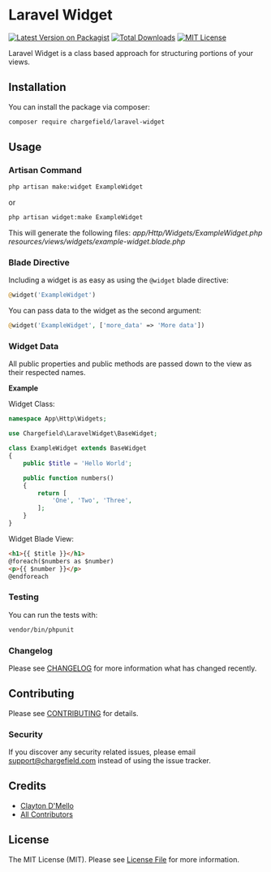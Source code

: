 # Laravel Widget

[![Latest Version on Packagist](https://img.shields.io/packagist/v/chargefield/laravel-widget.svg?style=flat-square)](https://packagist.org/packages/chargefield/laravel-widget)
[![Total Downloads](https://img.shields.io/packagist/dt/chargefield/laravel-widget.svg?style=flat-square)](https://packagist.org/packages/chargefield/laravel-widget)
[![MIT License](https://img.shields.io/packagist/l/chargefield/laravel-widget.svg?style=flat-square)](https://packagist.org/packages/chargefield/laravel-widget)

Laravel Widget is a class based approach for structuring portions of your views.

## Installation

You can install the package via composer:

```bash
composer require chargefield/laravel-widget
```

## Usage

### Artisan Command

```bash
php artisan make:widget ExampleWidget
```

or

```bash
php artisan widget:make ExampleWidget
```

This will generate the following files:
_app/Http/Widgets/ExampleWidget.php_
_resources/views/widgets/example-widget.blade.php_

### Blade Directive

Including a widget is as easy as using the `@widget` blade directive:

```php
@widget('ExampleWidget')
```

You can pass data to the widget as the second argument:

```php
@widget('ExampleWidget', ['more_data' => 'More data'])
```

### Widget Data

All public properties and public methods are passed down to the view as their respected names.

**Example**

Widget Class:

```php
namespace App\Http\Widgets;

use Chargefield\LaravelWidget\BaseWidget;

class ExampleWidget extends BaseWidget
{
    public $title = 'Hello World';

    public function numbers()
    {
        return [
            'One', 'Two', 'Three',
        ];
    }
}
```

Widget Blade View:

```html
<h1>{{ $title }}</h1>
@foreach($numbers as $number)
<p>{{ $number }}</p>
@endforeach
```

### Testing

You can run the tests with:

```bash
vendor/bin/phpunit
```

### Changelog

Please see [CHANGELOG](CHANGELOG.md) for more information what has changed recently.

## Contributing

Please see [CONTRIBUTING](CONTRIBUTING.md) for details.

### Security

If you discover any security related issues, please email support@chargefield.com instead of using the issue tracker.

## Credits

-   [Clayton D'Mello](https://github.com/chargefield)
-   [All Contributors](../../contributors)

## License

The MIT License (MIT). Please see [License File](LICENSE.md) for more information.
